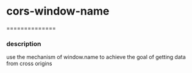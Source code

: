 # cors-window-name
==============

### description

use the mechanism of window.name to achieve the goal of getting data from cross origins

